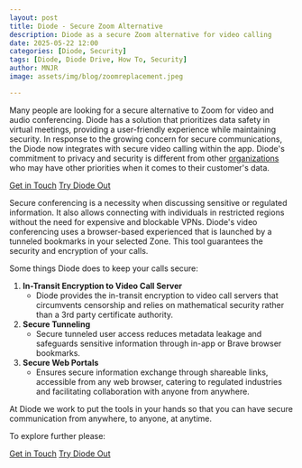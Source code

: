 ```yaml
---
layout: post
title: Diode - Secure Zoom Alternative
description: Diode as a secure Zoom alternative for video calling
date: 2025-05-22 12:00
categories: [Diode, Security]
tags: [Diode, Diode Drive, How To, Security]
author: MNJR
image: assets/img/blog/zoomreplacement.jpeg

---
```


Many people are looking for a secure alternative to Zoom for video and audio conferencing.  Diode has a solution that prioritizes data safety in virtual meetings, providing a user-friendly experience while maintaining security. In response to the growing concern for secure communications, the Diode now integrates with secure video calling within the app. Diode's commitment to privacy and security is different from other [organizations](https://www.bitdefender.com/blog/hotforsecurity/zoom-rectifies-ai-data-collection-policy-after-raising-privacy-concerns/) who may have other priorities when it comes to their customer's data.

<div class="story__buttons">
  <a href="{{"https://contactdiode.paperform.co"}}" class="btn" target="">Get in Touch</a>
  <a href="#download-app" class="btn popup-open" target="">Try Diode Out</a>
</div>

Secure conferencing is a necessity when discussing sensitive or regulated information.  It also allows connecting with individuals in restricted regions without the need for expensive and blockable VPNs. Diode's video conferencing uses a browser-based experienced that is launched by a tunneled bookmarks in your selected Zone. This tool guarantees the security and encryption of your calls.

Some things Diode does to keep your calls secure:

1.  **In-Transit Encryption to Video Call Server**
    - Diode provides the in-transit encryption to video call servers that circumvents censorship and relies on mathematical security rather than a 3rd party certificate authority.
2.  **Secure Tunneling**
    -  Secure tunneled user access reduces metadata leakage and safeguards sensitive information through in-app or Brave browser bookmarks.
3.  **Secure Web Portals**
    -  Ensures secure information exchange through shareable links, accessible from any web browser, catering to regulated industries and facilitating collaboration with anyone from anywhere.

At Diode we work to put the tools in your hands so that you can have secure communication from anywhere, to anyone, at anytime. 

To explore further please:
<div class="story__buttons">
  <a href="{{"https://contactdiode.paperform.co"}}" class="btn" target="">Get in Touch</a>
  <a href="#download-app" class="btn popup-open" target="">Try Diode Out</a>
</div>

